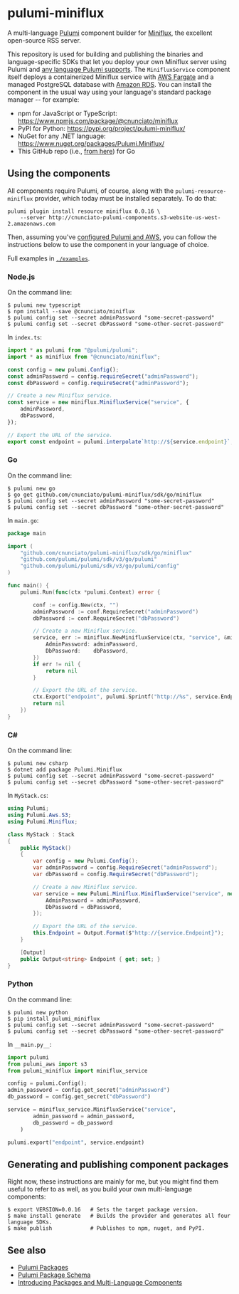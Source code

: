 # pulumi-miniflux

A multi-language [Pulumi](https://pulumi.com) component builder for [Miniflux](https://miniflux.app/), the excellent open-source RSS server.

This repository is used for building and publishing the binaries and language-specific SDKs that let you deploy your own Miniflux server using Pulumi and [any language Pulumi supports](https://www.pulumi.com/docs/intro/languages/). The `MinifluxService` component itself deploys a containerized Miniflux service with [AWS Fargate](https://aws.amazon.com/fargate) and a managed PostgreSQL database with [Amazon RDS](https://aws.amazon.com/rds/). You can install the component in the usual way using your language's standard package manager -- for example:

* npm for JavaScript or TypeScript: https://www.npmjs.com/package/@cnunciato/miniflux
* PyPI for Python: https://pypi.org/project/pulumi-miniflux/
* NuGet for any .NET language: https://www.nuget.org/packages/Pulumi.Miniflux/
* This GitHub repo (i.e., [from here](./sdk/go)) for Go

## Using the components

All components require Pulumi, of course, along with the `pulumi-resource-miniflux` provider, which today must be installed separately. To do that:

```
pulumi plugin install resource miniflux 0.0.16 \
    --server http://cnunciato-pulumi-components.s3-website-us-west-2.amazonaws.com
```

Then, assuming you've [configured Pulumi and AWS](https://www.pulumi.com/docs/intro/cloud-providers/aws/), you can follow the instructions below to use the component in your language of choice.

Full examples in [`./examples`](./examples).

### Node.js

On the command line:

```
$ pulumi new typescript
$ npm install --save @cnunciato/miniflux
$ pulumi config set --secret adminPassword "some-secret-password"
$ pulumi config set --secret dbPassword "some-other-secret-password"
```

In `index.ts`:

```typescript
import * as pulumi from "@pulumi/pulumi";
import * as miniflux from "@cnunciato/miniflux";

const config = new pulumi.Config();
const adminPassword = config.requireSecret("adminPassword");
const dbPassword = config.requireSecret("adminPassword");

// Create a new Miniflux service.
const service = new miniflux.MinifluxService("service", {
    adminPassword,
    dbPassword,
});

// Export the URL of the service.
export const endpoint = pulumi.interpolate`http://${service.endpoint}`;
```

### Go

On the command line:

```
$ pulumi new go
$ go get github.com/cnunciato/pulumi-miniflux/sdk/go/miniflux
$ pulumi config set --secret adminPassword "some-secret-password"
$ pulumi config set --secret dbPassword "some-other-secret-password"
```

In `main.go`:

```go
package main

import (
	"github.com/cnunciato/pulumi-miniflux/sdk/go/miniflux"
	"github.com/pulumi/pulumi/sdk/v3/go/pulumi"
	"github.com/pulumi/pulumi/sdk/v3/go/pulumi/config"
)

func main() {
	pulumi.Run(func(ctx *pulumi.Context) error {

		conf := config.New(ctx, "")
		adminPassword := conf.RequireSecret("adminPassword")
		dbPassword := conf.RequireSecret("dbPassword")

		// Create a new Miniflux service.
		service, err := miniflux.NewMinifluxService(ctx, "service", &miniflux.MinifluxServiceArgs{
			AdminPassword: adminPassword,
			DbPassword:    dbPassword,
		})
		if err != nil {
			return nil
		}

		// Export the URL of the service.
		ctx.Export("endpoint", pulumi.Sprintf("http://%s", service.Endpoint))
		return nil
	})
}
```

### C#

On the command line:

```
$ pulumi new csharp
$ dotnet add package Pulumi.Miniflux
$ pulumi config set --secret adminPassword "some-secret-password"
$ pulumi config set --secret dbPassword "some-other-secret-password"
```

In `MyStack.cs`:

```csharp
using Pulumi;
using Pulumi.Aws.S3;
using Pulumi.Miniflux;

class MyStack : Stack
{
    public MyStack()
    {
        var config = new Pulumi.Config();
        var adminPassword = config.RequireSecret("adminPassword");
        var dbPassword = config.RequireSecret("dbPassword");

        // Create a new Miniflux service.
        var service = new Pulumi.Miniflux.MinifluxService("service", new Pulumi.Miniflux.MinifluxServiceArgs{
            AdminPassword = adminPassword,
            DbPassword = dbPassword,
        });

        // Export the URL of the service.
        this.Endpoint = Output.Format($"http://{service.Endpoint}");
    }

    [Output]
    public Output<string> Endpoint { get; set; }
}
```

### Python

On the command line:

```
$ pulumi new python
$ pip install pulumi_miniflux
$ pulumi config set --secret adminPassword "some-secret-password"
$ pulumi config set --secret dbPassword "some-other-secret-password"
```

In `__main.py__`:

```python
import pulumi
from pulumi_aws import s3
from pulumi_miniflux import miniflux_service

config = pulumi.Config();
admin_password = config.get_secret("adminPassword")
db_password = config.get_secret("dbPassword")

service = miniflux_service.MinifluxService("service",
        admin_password = admin_password,
        db_password = db_password
    )

pulumi.export("endpoint", service.endpoint)
```

## Generating and publishing component packages

Right now, these instructions are mainly for me, but you might find them useful to refer to as well, as you build your own multi-language components:

```
$ export VERSION=0.0.16   # Sets the target package version.
$ make install generate   # Builds the provider and generates all four language SDKs.
$ make publish            # Publishes to npm, nuget, and PyPI.
```

## See also

* [Pulumi Packages](https://www.pulumi.com/docs/guides/pulumi-packages/)
* [Pulumi Package Schema](https://www.pulumi.com/docs/guides/pulumi-packages/schema/)
* [Introducing Packages and Multi-Language Components](https://www.pulumi.com/blog/pulumiup-pulumi-packages-multi-language-components/)
